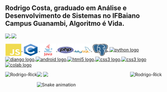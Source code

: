 ## Rodrigo Costa, graduado em Análise e Desenvolvimento de Sistemas no IFBaiano Campus Guanambi, Algoritmo é Vida.

 <div>
  <a href="https://github.com/Rodrigo-Cn"> 
  <img align="center" height="170em" src="https://github-readme-stats.vercel.app/api?username=Rodrigo-Cn&theme=default"/>
  <img align="center" height="170em" src="https://github-readme-stats.vercel.app/api/top-langs/?username=Rodrigo-Cn&layout=demo&theme=default"/> 

</div>
<div style="display: inline_block"><br>
  <img align="center" alt="Rodrigo-Js" h height="40" width="52" src="https://raw.githubusercontent.com/devicons/devicon/master/icons/javascript/javascript-plain.svg">
  <img align="center" alt="Rodrigo-C"  height="40" width="52" src="https://raw.githubusercontent.com/devicons/devicon/master/icons/c/c-original.svg">
  <img align="center" alt="Rodrigo-Java" height="40" width="52" src="https://github.com/devicons/devicon/blob/master/icons/java/java-original-wordmark.svg">
  <img align="center" alt="Rodrigo-PHP" height="40" width="52" src="https://github.com/devicons/devicon/blob/master/icons/php/php-original.svg">
  <img align="center" alt="Rodrigo-MySQL" height="40" width="52" src="https://github.com/devicons/devicon/blob/master/icons/mysql/mysql-original-wordmark.svg">
  <img align="center" alt="Rodrigo-POSTGRESQL" height="40" width="52" src="https://github.com/devicons/devicon/blob/master/icons/postgresql/postgresql-original.svg">
  <img align="center" src="https://cdn.jsdelivr.net/gh/devicons/devicon/icons/python/python-original.svg" height="40" width="52" alt="python logo"  />
  <img align="center" src="https://cdn.jsdelivr.net/gh/devicons/devicon/icons/django/django-plain.svg" height="40" width="52" alt="django logo"  />
  <img align="center" src="https://cdn.jsdelivr.net/gh/devicons/devicon/icons/android/android-original.svg" height="40" width="52" alt="android logo"  />
  <img align="center" src="https://cdn.jsdelivr.net/gh/devicons/devicon/icons/html5/html5-original.svg" height="40" width="52" alt="html5 logo"  />
  <img align="center" src="https://cdn.jsdelivr.net/gh/devicons/devicon/icons/css3/css3-original.svg" height="40" width="52" alt="css3 logo"  />
  <img align="center" src="https://cdn.jsdelivr.net/gh/devicons/devicon/icons/docker/docker-original.svg" height="40" width="52" alt="css3 logo"  />
 <img align="center" src="https://upload.wikimedia.org/wikipedia/commons/thumb/d/d0/Google_Colaboratory_SVG_Logo.svg/800px-Google_Colaboratory_SVG_Logo.svg.png?20221103151432" height="40" width="52" alt="colab logo"  />
 
   <img align="right" alt="Rodrigo-Rick" alt="Rodrigo-Jupyter" height="200" 
       src="https://media3.giphy.com/media/kyKuZzsa6bShl3SaHe/giphy.webp?cid=ecf05e47be9arzoipfbakno73j0wqu8j7gprb0dz9ugpioef&rid=giphy.webp&ct=s">
  <img align="left" alt="Rodrigo-Rick" alt="Rodrigo-Jupyter" height="200"
       src="https://media4.giphy.com/media/SvGFA2WF9IP0WjmzvE/giphy.gif?cid=ecf05e478g3q3e8x0x4fo6sfmrn77n5jhxsarlfwoehx1ziv&rid=giphy.gif&ct=s">
</div>
 
<div> 
  <a href="https://www.instagram.com/rodrigocn_/" target="_blank"><img src="https://img.shields.io/badge/-Instagram-%23E4405F?style=for-the-badge&logo=instagram&logoColor=white" target="_blank"></a>
  <a href="linkedin" target="_blank"><img src="https://img.shields.io/badge/-LinkedIn-%230077B5?style=for-the-badge&logo=linkedin&logoColor=white" target="_blank"></a> 

  ![Snake animation]()
 
</div>
